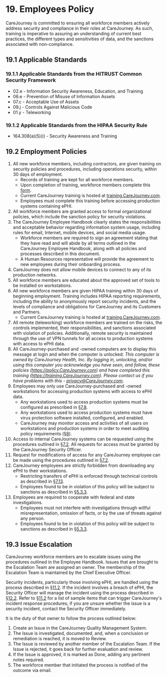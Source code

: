 # 19. Employees Policy

CareJourney is committed to ensuring all workforce members actively address security and compliance in their roles at CareJourney. As such, training is imperative to assuring an understanding of current best practices, the different types and sensitivities of data, and the sanctions associated with non-compliance.

## 19.1 Applicable Standards

### 19.1.1 Applicable Standards from the HITRUST Common Security Framework

* 02.e - Information Security Awareness, Education, and Training
* 06.e - Prevention of Misuse of Information Assets
* 07.c - Acceptable Use of Assets
* 09.j - Controls Against Malicious Code
* 01.y - Teleworking

### 19.1.2 Applicable Standards from the HIPAA Security Rule

* 164.308(a)(5)(i) - Security Awareness and Training

## 19.2 Employment Policies

1. All new workforce members, including contractors, are given training on security policies and procedures, including operations security, within 30 days of employment.
   * Records of training are kept for all workforce members.
   * Upon completion of training, workforce members complete this [form](https://docs.google.com/a/catalyze.io/forms/d/1bmEK3TidACj6ForBqGMaINPjIckv9ht28rtkGEQsBGs/viewform?usp=send_form).
   * Current CareJourney training is hosted at [training.CareJourney.com](https://training.CareJourney.com/).
   * Employees must complete this training before accessing production systems containing ePHI.
2. All workforce members are granted access to formal organizational policies, which include the sanction policy for security violations.
3. The CareJourney Employee Handbook clearly states the responsibilities and acceptable behavior regarding information system usage, including rules for email, Internet, mobile devices, and social media usage.
   * Workforce members are required to sign an agreement stating that they have read and will abide by all terms outlined in the CareJourney Employee Handbook, along with all policies and processes described in this document.
   * A Human Resources representative will provide the agreement to new employees during their onboarding process.
4. CareJourney does not allow mobile devices to connect to any of its production networks.
5. All workforce members are educated about the approved set of tools to be installed on workstations.
6. All new workforce members are given HIPAA training within 30 days of beginning employment. Training includes HIPAA reporting requirements, including the ability to anonymously report security incidents, and the levels of compliance and obligations for CareJourney and its Customers and Partners.
   * Current CareJourney training is hosted at [training.CareJourney.com](https://training.CareJourney.com/).
7. All remote (teleworking) workforce members are trained on the risks, the controls implemented, their responsibilities, and sanctions associated with violation of policies. Additionally, remote security is maintained through the use of VPN tunnels for all access to production systems with access to ePHI data.
8. All CareJourney-purchased and -owned computers are to display this message at login and when the computer is unlocked: *This computer is owned by CareJourney Health, Inc. By logging in, unlocking, and/or using this computer you acknowledge you have seen, and follow, these policies (https://policy.CareJourney.com) and have completed this training (https://training.CareJourney.com). Please contact us if you have problems with this - privacy@CareJourney.com*.
9. Employees may only use CareJourney-purchased and -owned workstations for accessing production systems with access to ePHI data.
   * Any workstations used to access production systems must be configured as prescribed in [§7.8](#7.8-employee-workstation-use).
   * Any workstations used to access production systems must have virus protection software installed, configured, and enabled.
   * CareJourney may monitor access and activities of all users on workstations and production systems in order to meet auditing policy requirements ([§8](#8.-auditing-policy)).
10. Access to internal CareJourney systems can be requested using the procedures outlined in [§7.2](#7.2-access-establishment-and-modification). All requests for access must be granted by the CareJourney Security Officer.
11. Request for modifications of access for any CareJourney employee can be made using the procedures outlined in [§7.2](#7.2-access-establishment-and-modification).
12. CareJourney employees are strictly forbidden from downloading any ePHI to their workstations.
    * Restricting transfers of ePHI is enforced through technical controls as described in [§7.13](#7.13-access-to-ephi).
    * Employees found to be in violation of this policy will be subject to sanctions as described in [§5.3.3](#5.3-security-officer).
13. Employees are required to cooperate with federal and state investigations.
    * Employees must not interfere with investigations through willful misrepresentation, omission of facts, or by the use of threats against any person.
    * Employees found to be in violation of this policy will be subject to sanctions as described in [§5.3.3](#5.3-security-officer).

## 19.3 Issue Escalation

CareJourney workforce members are to escalate issues using the procedures outlined in the Employee Handbook. Issues that are brought to the Escalation Team are assigned an owner. The membership of the Escalation Team is maintained by the Chief Executive Officer.

Security incidents, particularly those involving ePHI, are handled using the process described in [§11.2](#11.2-incident-management-policies). If the incident involves a breach of ePHI, the Security Officer will manage the incident using the process described in [§12.2](#12.2-CareJourney-breach-policy). Refer to [§11.2](#11.2-incident-management-policies) for a list of sample items that can trigger CareJourney's incident response procedures; if you are unsure whether the issue is a security incident, contact the Security Officer immediately.

It is the duty of that owner to follow the process outlined below:

1. Create an Issue in the CareJourney Quality Management System.
2. The Issue is investigated, documented, and, when a conclusion or remediation is reached, it is moved to Review.
3. The Issue is reviewed by another member of the Escalation Team. If the Issue is rejected, it goes back for further evaluation and review.
4. If the Issue is approved, it is marked as Done, adding any pertinent notes required.
5. The workforce member that initiated the process is notified of the outcome via email.
